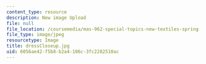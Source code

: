 ```yaml
---
content_type: resource
description: New image Upload
file: null
file_location: /coursemedia/mas-962-special-topics-new-textiles-spring-2010/6056ae42f5b8b2a4106c3fc2282510ac_dressCloseup.jpg
file_type: image/jpeg
resourcetype: Image
title: dressCloseup.jpg
uid: 6056ae42-f5b8-b2a4-106c-3fc2282510ac
---
```

